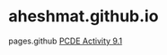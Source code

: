 # aheshmat.github.io
pages.github
<a href="https://aheshmat.github.io/PCDE-Activity-9.1/"> PCDE Activity 9.1 </a>
